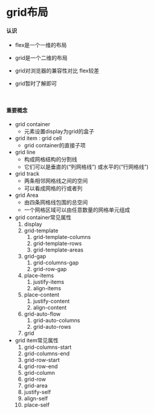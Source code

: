 # grid布局

#### 认识

- flex是一个一维的布局

- grid是一个二维的布局
- grid对浏览器的兼容性对比 flex较差
- grid暂时了解即可

​	

#### 重要概念

- grid container
  - 元素设置display为grid的盒子
- grid item :  grid cell
  - grid container的直接子项
- grid line
  - 构成网格结构的分割线
  - 它们可以是垂直的(“列网格线”) 或水平的(“行网格线”)
- grid track
  - 两条相邻网格线之间的空间
  - 可以看成网格的行或者列
- grid  Area
  - 由四条网格线包围的总空间
  - 一个网格区域可以由任意数量的网格单元组成
- grid container常见属性
  1. display
  2. grid-template
     1. grid-template-columns
     2. grid-template-rows
     3. grid-template-areas
  3. grid-gap
     1. grid-columns-gap
     2. grid-row-gap
  4. place-items
     1. justify-items
     2. align-items
  5. place-content
     1. justify-content
     2. align-content
  6. grid-auto-flow
     1. grid-auto-columns
     2. grid-auto-rows
  7. grid
- grid item常见属性
  1. grid-columns-start
  2. grid-columns-end
  3. grid-row-start
  4. grid-row-end
  5. grid-column
  6. grid-row
  7. grid-area
  8. justify-self
  9. align-self
  10. place-self